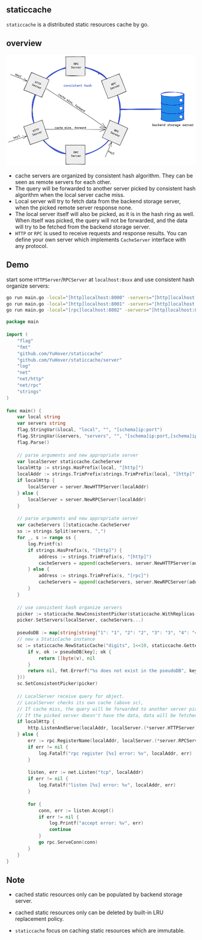 ## staticcache

`staticcache` is a distributed static resources cache by go.

## overview

<img src="./README.assets/staticcache.png" alt="staticcache" style="zoom:80%;" />

- cache servers are organized by consistent hash algorithm. They can be seen as remote servers for each other.
- The query will be forwarded to another server picked by consistent hash algorithm when the local server cache miss.
- Local server will try to fetch data from the backend storage server, when the picked remote server response none.
- The local server itself will also be picked, as it is in the hash ring as well. When itself was picked, the query will not be forwarded, and the data will try to be fetched from the backend storage server.
- `HTTP` or `RPC` is used to receive requests and response results. You can define your own server which implements `CacheServer` interface with any protocol.

## Demo

start  some `HTTPServer`/`RPCServer` at `localhost:8xxx` and use consistent hash organize servers:

```bash
go run main.go -local="[http]localhost:8000" -servers="[http]localhost:8001,[rpc]localhost:8002"
go run main.go -local="[http]localhost:8001" -servers="[http]localhost:8000,[rpc]localhost:8002"
go run main.go -local="[rpc]localhost:8002" -servers="[http]localhost:8000,[http]localhost:8001"
```

```go
package main

import (
    "flag"
    "fmt"
    "github.com/YuHover/staticcache"
    "github.com/YuHover/staticcache/server"
    "log"
    "net"
    "net/http"
    "net/rpc"
    "strings"
)

func main() {
    var local string
    var servers string
    flag.StringVar(&local, "local", "", "[schema]ip:port")
    flag.StringVar(&servers, "servers", "", "[schema]ip:port,[schema]ip:port,...")
    flag.Parse()
    
    // parse arguments and new appropriate server
    var localServer staticcache.CacheServer
    localHttp := strings.HasPrefix(local, "[http]")
    localAddr := strings.TrimPrefix(strings.TrimPrefix(local, "[http]"), "[rpc]")
    if localHttp {
        localServer = server.NewHTTPServer(localAddr)
    } else {
        localServer = server.NewRPCServer(localAddr)
    }
    
    // parse arguments and new appropriate server
    var cacheServers []staticcache.CacheServer
    ss := strings.Split(servers, ",")
    for _, s := range ss {
        log.Printf(s)
        if strings.HasPrefix(s, "[http]") {
            address := strings.TrimPrefix(s, "[http]")
            cacheServers = append(cacheServers, server.NewHTTPServer(address))
        } else {
            address := strings.TrimPrefix(s, "[rpc]")
            cacheServers = append(cacheServers, server.NewRPCServer(address))
        }
    }

    // use consistent hash organize servers
    picker := staticcache.NewConsistentPicker(staticcache.WithReplicas(100))
    picker.SetServers(localServer, cacheServers...)
    
    pseudoDB := map[string]string{"1": "1", "2": "2", "3": "3", "4": "4", "5": "5", "6": "6"}
    // new a StaticCache instance
    sc := staticcache.NewStaticCache("digits", 1<<10, staticcache.GetterFunc(func(key string) ([]byte, error) {
        if v, ok := pseudoDB[key]; ok {
            return []byte(v), nil
        }
        return nil, fmt.Errorf("%s does not exist in the pseudoDB", key)
    }))
    sc.SetConsistentPicker(picker)

    // LocalServer receive query for object.
    // LocalServer checks its own cache (above sc),
    // If cache miss, the query will be forwarded to another server picked by consistent hash.
    // If the picked server doesn't have the data, data will be fetched from pseudoDB.
    if localHttp {
        http.ListenAndServe(localAddr, localServer.(*server.HTTPServer))
    } else {
        err := rpc.RegisterName(localAddr, localServer.(*server.RPCServer)) // address as name
        if err != nil {
            log.Fatalf("rpc register [%s] error: %v", localAddr, err)
        }

        listen, err := net.Listen("tcp", localAddr)
        if err != nil {
            log.Fatalf("listen [%s] error: %v", localAddr, err)
        }

        for {
            conn, err := listen.Accept()
            if err != nil {
                log.Printf("accept error: %v", err)
                continue
            }
            go rpc.ServeConn(conn)
        }
    }
}
```

## Note

- cached static resources only can be populated by backend storage server.
- cached static resources only can be deleted by built-in LRU replacement policy.

- `staticcache` focus on caching static resources which are immutable.